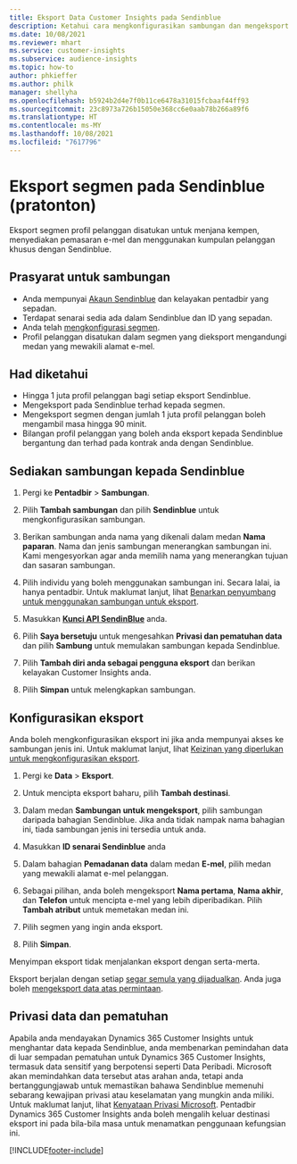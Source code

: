 ```yaml
---
title: Eksport Data Customer Insights pada Sendinblue
description: Ketahui cara mengkonfigurasikan sambungan dan mengeksport pada Sendinblue.
ms.date: 10/08/2021
ms.reviewer: mhart
ms.service: customer-insights
ms.subservice: audience-insights
ms.topic: how-to
author: phkieffer
ms.author: philk
manager: shellyha
ms.openlocfilehash: b5924b2d4e7f0b11ce6478a31015fcbaaf44ff93
ms.sourcegitcommit: 23c8973a726b15050e368cc6e0aab78b266a89f6
ms.translationtype: HT
ms.contentlocale: ms-MY
ms.lasthandoff: 10/08/2021
ms.locfileid: "7617796"
---
```

# <a name="export-segments-to-sendinblue-preview"></a>Eksport segmen pada Sendinblue (pratonton)

Eksport segmen profil pelanggan disatukan untuk menjana kempen, menyediakan pemasaran e-mel dan menggunakan kumpulan pelanggan khusus dengan Sendinblue.

## <a name="prerequisites-for-connection"></a>Prasyarat untuk sambungan

-   Anda mempunyai [Akaun Sendinblue](https://www.sendinblue.com/) dan kelayakan pentadbir yang sepadan.
-   Terdapat senarai sedia ada dalam Sendinblue dan ID yang sepadan.
-   Anda telah [mengkonfigurasi segmen](segments.md).
-   Profil pelanggan disatukan dalam segmen yang dieksport mengandungi medan yang mewakili alamat e-mel.

## <a name="known-limitations"></a>Had diketahui

- Hingga 1 juta profil pelanggan bagi setiap eksport Sendinblue.
- Mengeksport pada Sendinblue terhad kepada segmen.
- Mengeksport segmen dengan jumlah 1 juta profil pelanggan boleh mengambil masa hingga 90 minit. 
- Bilangan profil pelanggan yang boleh anda eksport kepada Sendinblue bergantung dan terhad pada kontrak anda dengan Sendinblue.

## <a name="set-up-connection-to-sendinblue"></a>Sediakan sambungan kepada Sendinblue

1. Pergi ke **Pentadbir** > **Sambungan**.

1. Pilih **Tambah sambungan** dan pilih **Sendinblue** untuk mengkonfigurasikan sambungan.

1. Berikan sambungan anda nama yang dikenali dalam medan **Nama paparan**. Nama dan jenis sambungan menerangkan sambungan ini. Kami mengesyorkan agar anda memilih nama yang menerangkan tujuan dan sasaran sambungan.

1. Pilih individu yang boleh menggunakan sambungan ini. Secara lalai, ia hanya pentadbir. Untuk maklumat lanjut, lihat [Benarkan penyumbang untuk menggunakan sambungan untuk eksport](connections.md#allow-contributors-to-use-a-connection-for-exports).

1. Masukkan **[Kunci API SendinBlue](https://developers.sendinblue.com/docs/getting-started#:~:text=Get%20your%20API%20key&text=You%20can%20create%20one%20from,your%20settings%20This%20API%20key)** anda.

1. Pilih **Saya bersetuju** untuk mengesahkan **Privasi dan pematuhan data** dan pilih **Sambung** untuk memulakan sambungan kepada Sendinblue.

1. Pilih **Tambah diri anda sebagai pengguna eksport** dan berikan kelayakan Customer Insights anda.

1. Pilih **Simpan** untuk melengkapkan sambungan.

## <a name="configure-an-export"></a>Konfigurasikan eksport

Anda boleh mengkonfigurasikan eksport ini jika anda mempunyai akses ke sambungan jenis ini. Untuk maklumat lanjut, lihat [Keizinan yang diperlukan untuk mengkonfigurasikan eksport](export-destinations.md#set-up-a-new-export).

1. Pergi ke **Data** > **Eksport**.

1. Untuk mencipta eksport baharu, pilih **Tambah destinasi**.

1. Dalam medan **Sambungan untuk mengeksport**, pilih sambungan daripada bahagian Sendinblue. Jika anda tidak nampak nama bahagian ini, tiada sambungan jenis ini tersedia untuk anda.

1. Masukkan **ID senarai Sendinblue** anda 

1. Dalam bahagian **Pemadanan data** dalam medan **E-mel**, pilih medan yang mewakili alamat e-mel pelanggan. 

1. Sebagai pilihan, anda boleh mengeksport **Nama pertama**, **Nama akhir**, dan **Telefon** untuk mencipta e-mel yang lebih diperibadikan. Pilih **Tambah atribut** untuk memetakan medan ini.

1. Pilih segmen yang ingin anda eksport. 

1. Pilih **Simpan**.

Menyimpan eksport tidak menjalankan eksport dengan serta-merta.

Eksport berjalan dengan setiap [segar semula yang dijadualkan](system.md#schedule-tab). Anda juga boleh [mengeksport data atas permintaan](export-destinations.md#run-exports-on-demand). 


## <a name="data-privacy-and-compliance"></a>Privasi data dan pematuhan

Apabila anda mendayakan Dynamics 365 Customer Insights untuk menghantar data kepada Sendinblue, anda membenarkan pemindahan data di luar sempadan pematuhan untuk Dynamics 365 Customer Insights, termasuk data sensitif yang berpotensi seperti Data Peribadi. Microsoft akan memindahkan data tersebut atas arahan anda, tetapi anda bertanggungjawab untuk memastikan bahawa Sendinblue memenuhi sebarang kewajipan privasi atau keselamatan yang mungkin anda miliki. Untuk maklumat lanjut, lihat [Kenyataan Privasi Microsoft](https://go.microsoft.com/fwlink/?linkid=396732).
Pentadbir Dynamics 365 Customer Insights anda boleh mengalih keluar destinasi eksport ini pada bila-bila masa untuk menamatkan penggunaan kefungsian ini.


[!INCLUDE[footer-include](../includes/footer-banner.md)]
